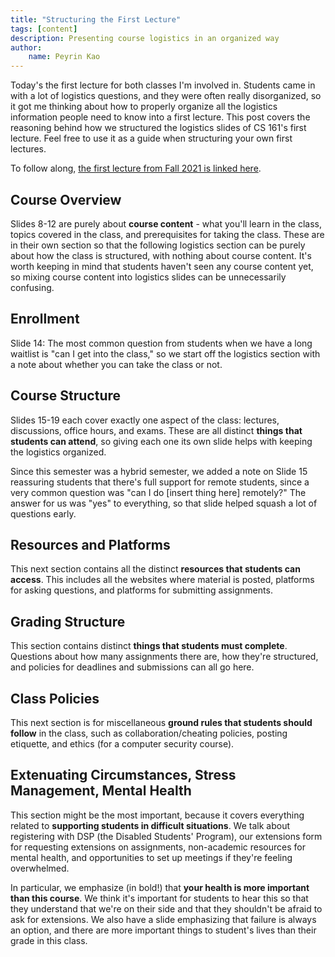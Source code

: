 ```yaml
---
title: "Structuring the First Lecture"
tags: [content]
description: Presenting course logistics in an organized way
author:
    name: Peyrin Kao
---
```


Today's the first lecture for both classes I'm involved in. Students came in with a lot of logistics questions, and they were often really disorganized, so it got me thinking about how to properly organize all the logistics information people need to know into a first lecture. This post covers the reasoning behind how we structured the logistics slides of CS 161's first lecture. Feel free to use it as a guide when structuring your own first lectures.

To follow along, [the first lecture from Fall 2021 is linked here](https://docs.google.com/presentation/d/1aniRx0lmkY5sSVo49i-V3FLFWUJMF7yeEY-nqZejOqc).

## Course Overview

Slides 8-12 are purely about **course content** - what you'll learn in the class, topics covered in the class, and prerequisites for taking the class. These are in their own section so that the following logistics section can be purely about how the class is structured, with nothing about course content. It's worth keeping in mind that students haven't seen any course content yet, so mixing course content into logistics slides can be unnecessarily confusing.


## Enrollment

Slide 14: The most common question from students when we have a long waitlist is "can I get into the class," so we start off the logistics section with a note about whether you can take the class or not.


## Course Structure

Slides 15-19 each cover exactly one aspect of the class: lectures, discussions, office hours, and exams. These are all distinct **things that students can attend**, so giving each one its own slide helps with keeping the logistics organized.

Since this semester was a hybrid semester, we added a note on Slide 15 reassuring students that there's full support for remote students, since a very common question was "can I do [insert thing here] remotely?" The answer for us was "yes" to everything, so that slide helped squash a lot of questions early.


## Resources and Platforms

This next section contains all the distinct **resources that students can access**. This includes all the websites where material is posted, platforms for asking questions, and platforms for submitting assignments.


## Grading Structure

This section contains distinct **things that students must complete**. Questions about how many assignments there are, how they're structured, and policies for deadlines and submissions can all go here.


## Class Policies

This next section is for miscellaneous **ground rules that students should follow** in the class, such as collaboration/cheating policies, posting etiquette, and ethics (for a computer security course).


## Extenuating Circumstances, Stress Management, Mental Health

This section might be the most important, because it covers everything related to **supporting students in difficult situations**. We talk about registering with DSP (the Disabled Students' Program), our extensions form for requesting extensions on assignments, non-academic resources for mental health, and opportunities to set up meetings if they're feeling overwhelmed.

In particular, we emphasize (in bold!) that **your health is more important than this course**. We think it's important for students to hear this so that they understand that we're on their side and that they shouldn't be afraid to ask for extensions. We also have a slide emphasizing that failure is always an option, and there are more important things to student's lives than their grade in this class.